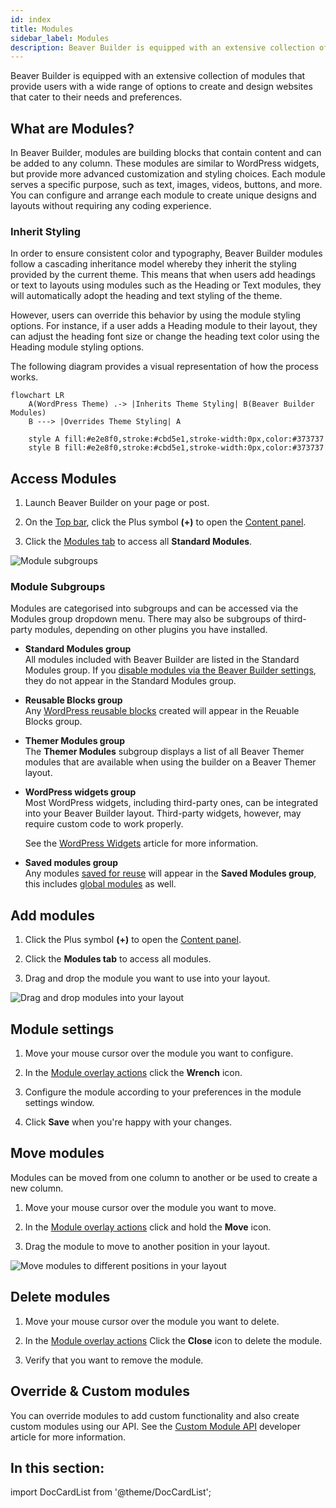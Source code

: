 ```yaml
---
id: index
title: Modules
sidebar_label: Modules
description: Beaver Builder is equipped with an extensive collection of modules that provide users with a wide range of options to create and design websites that cater to their needs and preferences.
---
```


<head>
  <body className="mermaid-module-diagram" />
</head>

Beaver Builder is equipped with an extensive collection of modules that provide users with a wide range of options to create and design websites that cater to their needs and preferences.

## What are Modules?

In Beaver Builder, modules are building blocks that contain content and can be added to any column. These modules are similar to WordPress widgets, but provide more advanced customization and styling choices. Each module serves a specific purpose, such as text, images, videos, buttons, and more. You can configure and arrange each module to create unique designs and layouts without requiring any coding experience.

### Inherit Styling

In order to ensure consistent color and typography, Beaver Builder modules follow a cascading inheritance model whereby they inherit the styling provided by the current theme. This means that when users add headings or text to layouts using modules such as the Heading or Text modules, they will automatically adopt the heading and text styling of the theme.

However, users can override this behavior by using the module styling options. For instance, if a user adds a Heading module to their layout, they can adjust the heading font size or change the heading text color using the Heading module styling options.

The following diagram provides a visual representation of how the process works.

```mermaid
flowchart LR
    A(WordPress Theme) .-> |Inherits Theme Styling| B(Beaver Builder Modules)
    B ---> |Overrides Theme Styling| A

    style A fill:#e2e8f0,stroke:#cbd5e1,stroke-width:0px,color:#373737
    style B fill:#e2e8f0,stroke:#cbd5e1,stroke-width:0px,color:#373737
```

## Access Modules

1. Launch Beaver Builder on your page or post.

2. On the [Top bar](bb-editor-basics/top-bar.md), click the Plus symbol **(+)** to open the [Content panel](user-interface/content-panel.md).

3. Click the [Modules tab](user-interface/content-panel.md#modules-tab) to access all **Standard Modules**.

![Module subgroups](/img/beaver-builder/modules--index--1.jpg)

### Module Subgroups

Modules are categorised into subgroups and can be accessed via the Modules group dropdown menu. There may also be subgroups of third-party modules, depending on other plugins you have installed.

* **Standard Modules group**  
  All modules included with Beaver Builder are listed in the Standard Modules group. If you [disable modules via the Beaver Builder settings](settings/modules.md), they do not appear in the Standard Modules group.

* **Reusable Blocks group**  
  Any [WordPress reusable blocks](https://wordpress.org/support/article/reusable-blocks/) created will appear in the Reuable Blocks group.

* **Themer Modules group**  
  The **Themer Modules** subgroup displays a list of all Beaver Themer modules that are available when using the builder on a Beaver Themer layout. 

* **WordPress widgets group**  
  Most WordPress widgets, including third-party ones, can be integrated into your Beaver Builder layout. Third-party widgets, however, may require custom code to work properly. 

  See the [WordPress Widgets](widgets.md) article for more information.

* **Saved modules group**  
  Any modules [saved for reuse](#saved-modules) will appear in the **Saved Modules group**, this includes [global modules](#global-saved-module) as well.

## Add modules

1. Click the Plus symbol **(+)** to open the [Content panel](user-interface/content-panel.md).

2. Click the **Modules tab** to access all modules.

3. Drag and drop the module you want to use into your layout.

![Drag and drop modules into your layout](/img/beaver-builder/modules--index--2.jpg)

## Module settings

1. Move your mouse cursor over the module you want to configure.

2. In the [Module overlay actions](user-interface/builder-overlay.md#overlay-actions-toolbar) click the **Wrench** <i className="fas fa-wrench"></i> icon.

3. Configure the module according to your preferences in the module settings window.

4. Click **Save** when you're happy with your changes.

## Move modules

Modules can be moved from one column to another or be used to create a new column.

1. Move your mouse cursor over the module you want to move.

2. In the [Module overlay actions](user-interface/builder-overlay.md#overlay-actions-toolbar) click and hold the **Move** <i className="fas fa-arrows-alt"></i> icon.

3. Drag the module to move to another position in your layout.

![Move modules to different positions in your layout](/img/beaver-builder/modules--index--3.jpg)

## Delete modules

1. Move your mouse cursor over the module you want to delete.

2. In the [Module overlay actions](user-interface/builder-overlay.md#overlay-actions-toolbar) Click the **Close** <i className="fas fa-times"></i> icon to delete the module.

3. Verify that you want to remove the module.

## Override & Custom modules

You can override modules to add custom functionality and also create custom modules using our API. See the [Custom Module API](/developer/custom-modules/) developer article for more information.

## In this section:

import DocCardList from '@theme/DocCardList';

<DocCardList />